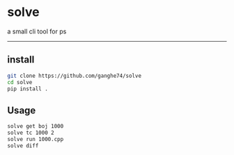 # solve

a small cli tool for ps

---

## install

```bash
git clone https://github.com/ganghe74/solve
cd solve
pip install .
```

## Usage

```bash
solve get boj 1000
solve tc 1000 2
solve run 1000.cpp
solve diff
```

